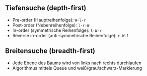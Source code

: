 ## Tiefensuche (depth-first)
- Pre-order (Hauptreihenfolge): `W-l-r`
- Post-order (Nebenreihenfolge): `l-r-W`
- In-order (symmetrische Reihenfolge): `l-W-r`
- Reverse in-order (anti-symmetrische Reihenfolge): `r-W-l`

## Breitensuche (breadth-first)
- Jede Ebene des Baums wird von links nach rechts durchlaufen
- Algorithmus mittels Queue und weiß/grau/schwarz-Markierung
